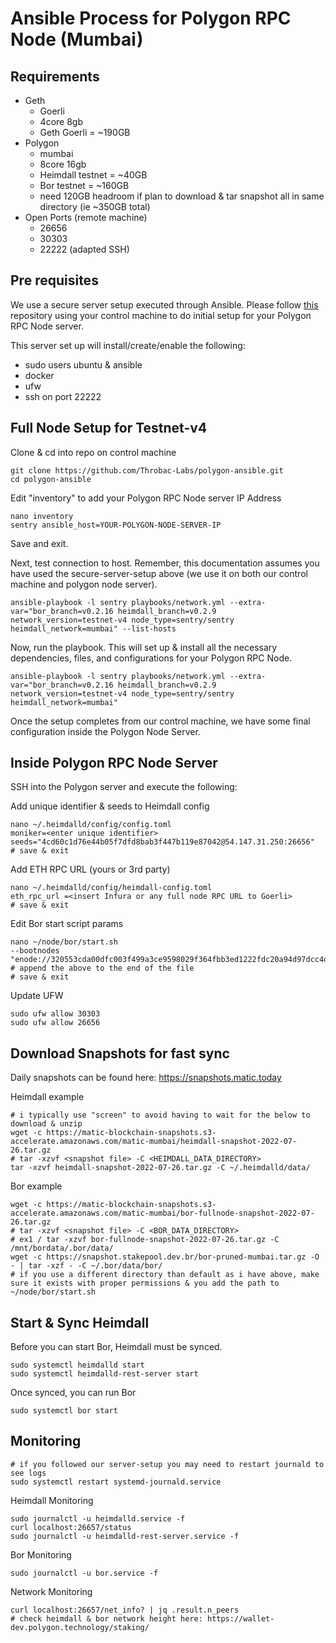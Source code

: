 # Ansible Process for Polygon RPC Node (Mumbai)

## Requirements

- Geth
	- Goerli
	- 4core 8gb
	- Geth Goerli = ~190GB
- Polygon
	- mumbai
	- 8core 16gb
	- Heimdall testnet = ~40GB
	- Bor testnet = ~160GB
	- need 120GB headroom if plan to download & tar snapshot all in same directory (ie ~350GB total)
- Open Ports (remote machine)
	- 26656
	- 30303
	- 22222 (adapted SSH)
	
## Pre requisites

We use a secure server setup executed through Ansible. Please follow [this](https://github.com/Throbac-Labs/secure-server-setup) repository using your control machine to do initial setup for your Polygon RPC Node server.

This server set up will install/create/enable the following:

- sudo users ubuntu & ansible
- docker
- ufw
- ssh on port 22222

## Full Node Setup for Testnet-v4

Clone & cd into repo on control machine
```
git clone https://github.com/Throbac-Labs/polygon-ansible.git
cd polygon-ansible
```
Edit "inventory" to add your Polygon RPC Node server IP Address
```
nano inventory
sentry ansible_host=YOUR-POLYGON-NODE-SERVER-IP
```
Save and exit.

Next, test connection to host. 
Remember, this documentation assumes you have used the secure-server-setup above (we use it on both our control machine and polygon node server).
```
ansible-playbook -l sentry playbooks/network.yml --extra-var="bor_branch=v0.2.16 heimdall_branch=v0.2.9 network_version=testnet-v4 node_type=sentry/sentry heimdall_network=mumbai" --list-hosts
```
Now, run the playbook.
This will set up & install all the necessary dependencies, files, and configurations for your Polygon RPC Node. 
```
ansible-playbook -l sentry playbooks/network.yml --extra-var="bor_branch=v0.2.16 heimdall_branch=v0.2.9 network_version=testnet-v4 node_type=sentry/sentry heimdall_network=mumbai"
```
Once the setup completes from our control machine, we have some final configuration inside the Polygon Node Server. 

## Inside Polygon RPC Node Server

SSH into the Polygon server and execute the following:

Add unique identifier & seeds to Heimdall config
```
nano ~/.heimdalld/config/config.toml
moniker=<enter unique identifier>
seeds="4cd60c1d76e44b05f7dfd8bab3f447b119e87042@54.147.31.250:26656"
# save & exit
```
Add ETH RPC URL (yours or 3rd party)
```
nano ~/.heimdalld/config/heimdall-config.toml
eth_rpc_url =<insert Infura or any full node RPC URL to Goerli>
# save & exit
```
Edit Bor start script params
```
nano ~/node/bor/start.sh
--bootnodes "enode://320553cda00dfc003f499a3ce9598029f364fbb3ed1222fdc20a94d97dcc4d8ba0cd0bfa996579dcc6d17a534741fb0a5da303a90579431259150de66b597251@54.147.31.250:30303"
# append the above to the end of the file
# save & exit
```
Update UFW
```
sudo ufw allow 30303
sudo ufw allow 26656
```
## Download Snapshots for fast sync

Daily snapshots can be found here: https://snapshots.matic.today

Heimdall example
```
# i typically use "screen" to avoid having to wait for the below to download & unzip
wget -c https://matic-blockchain-snapshots.s3-accelerate.amazonaws.com/matic-mumbai/heimdall-snapshot-2022-07-26.tar.gz
# tar -xzvf <snapshot file> -C <HEIMDALL_DATA_DIRECTORY>
tar -xzvf heimdall-snapshot-2022-07-26.tar.gz -C ~/.heimdalld/data/
```
Bor example
```
wget -c https://matic-blockchain-snapshots.s3-accelerate.amazonaws.com/matic-mumbai/bor-fullnode-snapshot-2022-07-26.tar.gz
# tar -xzvf <snapshot file> -C <BOR_DATA_DIRECTORY>
# ex1 / tar -xzvf bor-fullnode-snapshot-2022-07-26.tar.gz -C /mnt/bordata/.bor/data/
wget -c https://snapshot.stakepool.dev.br/bor-pruned-mumbai.tar.gz -O - | tar -xzf - -C ~/.bor/data/bor/
# if you use a different directory than default as i have above, make sure it exists with proper permissions & you add the path to ~/node/bor/start.sh
```

## Start & Sync Heimdall

Before you can start Bor, Heimdall must be synced.
```
sudo systemctl heimdalld start
sudo systemctl heimdalld-rest-server start
```
Once synced, you can run Bor
```
sudo systemctl bor start
```

## Monitoring

```
# if you followed our server-setup you may need to restart journald to see logs
sudo systemctl restart systemd-journald.service
```
Heimdall Monitoring
```
sudo journalctl -u heimdalld.service -f
curl localhost:26657/status
sudo journalctl -u heimdalld-rest-server.service -f
```
Bor Monitoring
```
sudo journalctl -u bor.service -f
```
Network Monitoring
```
curl localhost:26657/net_info? | jq .result.n_peers
# check heimdall & bor network height here: https://wallet-dev.polygon.technology/staking/
```








